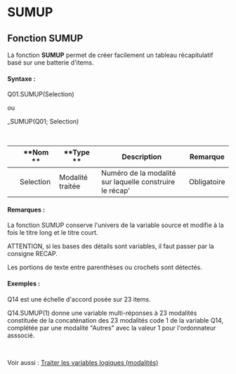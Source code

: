 # SUMUP

## Fonction SUMUP

La fonction **SUMUP** permet de créer facilement un tableau récapitulatif basé sur une batterie d'items.

#### Syntaxe :&nbsp;

Q01.SUMUP(Selection)

ou

\_SUMUP(Q01; Selection)

&nbsp;

| &nbsp; | **Nom ** | **Type ** | **Description** | **Remarque** |
| --- | --- | --- | --- | --- |
| &nbsp; | Selection | Modalité traitée | Numéro de la modalité sur laquelle construire le récap' | Obligatoire |


#### Remarques :

La fonction SUMUP conserve l'univers de la variable source et modifie à la fois le titre long et le titre court.

ATTENTION, si les bases des détails sont variables, il faut passer par la consigne RECAP.

Les portions de texte entre parenthèses ou crochets sont détectés.

#### Exemples :

Q14 est une échelle d'accord posée sur 23 items.

Q14.SUMUP(1) donne une variable multi-réponses à 23 modalités constituée de la concaténation des 23 modalités code 1 de la variable Q14, complétée par une modalité "Autres" avec la valeur 1 pour l'ordonnateur asssocié.

&nbsp;

Voir aussi : [Traiter les variables logiques (modalités)](<Traiterlesvariableslogiquesmoda1.md>)

